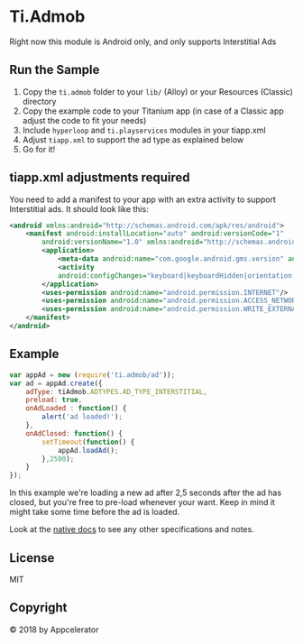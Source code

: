 # Ti.Admob
Right now this module is Android only, and only supports Interstitial Ads

## Run the Sample

1. Copy the `ti.admob` folder to your `lib/` (Alloy) or your Resources (Classic) directory
2. Copy the example code to your Titanium app (in case of a Classic app adjust the code to fit your needs)
3. Include `hyperloop` and `ti.playservices` modules in your tiapp.xml
4. Adjust `tiapp.xml` to support the ad type as explained below
5. Go for it!

## tiapp.xml adjustments required
You need to add a manifest to your app with an extra activity to support Interstitial ads. It should look like this:
```xml
<android xmlns:android="http://schemas.android.com/apk/res/android">
    <manifest android:installLocation="auto" android:versionCode="1"
        android:versionName="1.0" xmlns:android="http://schemas.android.com/apk/res/android">
        <application>
            <meta-data android:name="com.google.android.gms.version" android:value="@integer/google_play_services_version"/>
            <activity
            android:configChanges="keyboard|keyboardHidden|orientation|screenLayout|uiMode|screenSize|smallestScreenSize" android:name="com.google.android.gms.ads.AdActivity"/>
        </application>
        <uses-permission android:name="android.permission.INTERNET"/>
        <uses-permission android:name="android.permission.ACCESS_NETWORK_STATE"/>
        <uses-permission android:name="android.permission.WRITE_EXTERNAL_STORAGE"/>
    </manifest>
</android>
```

## Example
```javascript
var appAd = new (require('ti.admob/ad'));
var ad = appAd.create({
    adType: tiAdmob.ADTYPES.AD_TYPE_INTERSTITIAL,
    preload: true,
    onAdLoaded : function() {
        alert('ad loaded!');
    },
    onAdClosed: function() {
        setTimeout(function() {
            appAd.loadAd();
        },2500);
    }
});
```


In this example we're loading a new ad after 2,5 seconds after the ad has closed, but you're free to pre-load whenever your want. Keep in mind it might take some time before the ad is loaded.

Look at the [native docs](https://developers.google.com/admob/ios/interstitial) to see any other specifications and notes.

## License
MIT

## Copyright
&copy; 2018 by Appcelerator
